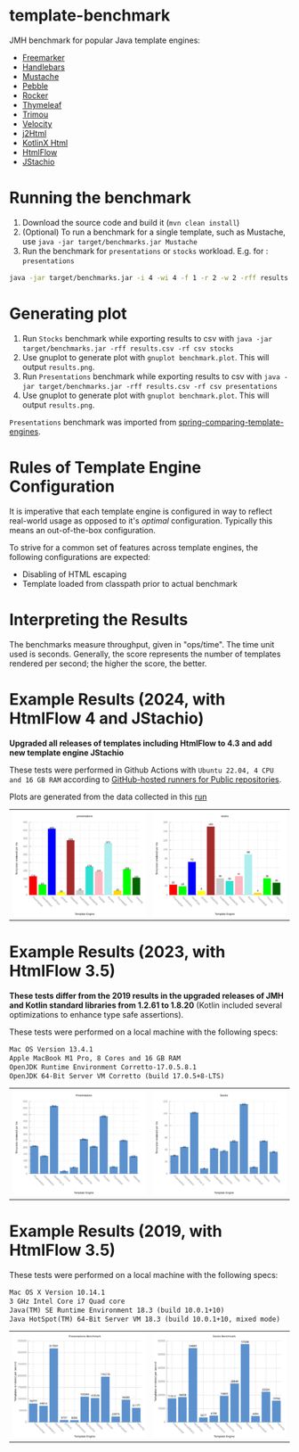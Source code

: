 template-benchmark
================

JMH benchmark for popular Java template engines:

* [Freemarker](http://freemarker.org/)
* [Handlebars](https://github.com/jknack/handlebars.java)
* [Mustache](https://github.com/spullara/mustache.java)
* [Pebble](http://www.mitchellbosecke.com/pebble)
* [Rocker](https://github.com/fizzed/rocker)
* [Thymeleaf](http://www.thymeleaf.org/)
* [Trimou](http://trimou.org/)
* [Velocity](http://velocity.apache.org/)
* [j2Html](https://j2html.com/)
* [KotlinX Html](https://github.com/Kotlin/kotlinx.html)
* [HtmlFlow](https://github.com/xmlet/HtmlFlow)
* [JStachio](https://github.com/jstachio/jstachio)

Running the benchmark
======================

1. Download the source code and build it (`mvn clean install`)
2. (Optional) To run a benchmark for a single template, such as Mustache, use `java -jar target/benchmarks.jar Mustache`
3. Run the benchmark for `presentations` or `stocks` workload. E.g. for : `presentations`
```bash
java -jar target/benchmarks.jar -i 4 -wi 4 -f 1 -r 2 -w 2 -rff results.csv -rf csv -tu ms presentations
```

Generating plot
===============
1. Run `Stocks` benchmark while exporting results to csv with `java -jar target/benchmarks.jar -rff results.csv -rf csv stocks`
2. Use gnuplot to generate plot with `gnuplot benchmark.plot`. This will output `results.png`.
3. Run `Presentations` benchmark while exporting results to csv with `java -jar target/benchmarks.jar -rff results.csv -rf csv presentations`
4. Use gnuplot to generate plot with `gnuplot benchmark.plot`. This will output `results.png`.

`Presentations` benchmark was imported from [spring-comparing-template-engines](https://github.com/jreijn/spring-comparing-template-engines).

Rules of Template Engine Configuration
======================================
It is imperative that each template engine is configured in way to reflect real-world usage as opposed to it's *optimal* configuration. Typically this means an out-of-the-box configuration.

To strive for a common set of features across template engines, the following configurations are expected:
* Disabling of HTML escaping
* Template loaded from classpath prior to actual benchmark

Interpreting the Results
========================
The benchmarks measure throughput, given in "ops/time". The time unit used is seconds.
Generally, the score represents the number of templates rendered per second; the higher the score, the better.

Example Results (2024, with HtmlFlow 4 and JStachio)
===============================

**Upgraded all releases of templates including HtmlFlow to 4.3 and add new template engine JStachio**

These tests were performed in Github Actions
with `Ubuntu 22.04, 4 CPU and 16 GB RAM` according to [GitHub-hosted runners for Public repositories](https://docs.github.com/en/actions/using-github-hosted-runners/about-github-hosted-runners/about-github-hosted-runners#standard-github-hosted-runners-for-public-repositories).


Plots are generated from the data collected in this [run](https://github.com/xmlet/template-benchmark/actions/runs/7670044064) 

<table>
<tr>
<td><img src="results/results-presentations.svg"></td>
<td><img src="results/results-stocks.svg"></td>
</tr>
</table>


Example Results (2023, with HtmlFlow 3.5)
===============================

**These tests differ from the 2019 results in the upgraded releases of JMH
and Kotlin standard libraries from 1.2.61 to 1.8.20** (Kotlin included 
several optimizations to enhance type safe assertions).

These tests were performed on a local machine with the following specs:

```
Mac OS Version 13.4.1
Apple MacBook M1 Pro, 8 Cores and 16 GB RAM
OpenJDK Runtime Environment Corretto-17.0.5.8.1 
OpenJDK 64-Bit Server VM Corretto (build 17.0.5+8-LTS)
```

<table>
<tr>
<td><img src="results/results-presentations-HF3-2023.svg"></td>
<td><img src="results/results-stocks-HF3-2023.svg"></td>
</tr>
</table>


Example Results (2019, with HtmlFlow 3.5)
===============================

These tests were performed on a local machine with the following specs:

```
Mac OS X Version 10.14.1
3 GHz Intel Core i7 Quad core
Java(TM) SE Runtime Environment 18.3 (build 10.0.1+10)
Java HotSpot(TM) 64-Bit Server VM 18.3 (build 10.0.1+10, mixed mode)
```

<table>
<tr>
<td><img src="results/results-presentations-HF3-2019.svg"></td>
<td><img src="results/results-stocks-HF3-2019.svg"></td>
</tr>
</table>
